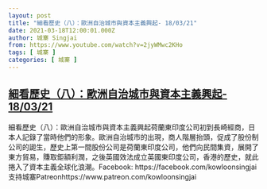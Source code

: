 ```yaml
---
layout: post
title: "細看歷史（八）：歐洲自治城市與資本主義興起- 18/03/21"
date: 2021-03-18T12:00:01.000Z
author: 城寨 Singjai
from: https://www.youtube.com/watch?v=2jyWMwc2KHo
tags: [ 城寨 ]
categories: [ 城寨 ]
---
```

<!--1616068801000-->
[細看歷史（八）：歐洲自治城市與資本主義興起- 18/03/21](https://www.youtube.com/watch?v=2jyWMwc2KHo)
------

<div>
細看歷史（八）：歐洲自治城市與資本主義興起荷蘭東印度公司初到長崎經商，日本人記錄了當時他們的形象。歐洲自治城市的出現，商人階層抬頭，促成了股份制公司的𧩙生，歷史上第一間股份公司是荷蘭東印度公司，他們向民間集資，展開了東方貿易，賺取鉅額利潤，之後英國效法成立英國東印度公司，香港的歷史，就此捲入了資本主義全球化浪潮。Facebook: https://facebook.com/kowloonsingjai支持城寨Patreonhttps://www.patreon.com/kowloonsingjai
</div>
